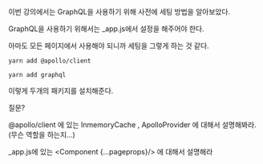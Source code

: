 이번 강의에서는 GraphQL을 사용하기 위해 사전에 세팅 방법을 알아보았다.

GraphQL을 사용하기 위해서는 _app.js에서 설정을 해주어야 한다.  

아마도 모든 페이지에서 사용해야 되니까 세팅을 그렇게 하는 것 같다.

    yarn add @apollo/client

    yarn add graphql

이렇게 두개의 패키지를 설치해준다.

질문?

@apollo/client 에 있는 InmemoryCache , ApolloProvider 에 대해서 설명해봐라. (무슨 역할을 하는지...)

_app.js에 있는 <Component {...pageprops}/> 에 대해서 설명해라